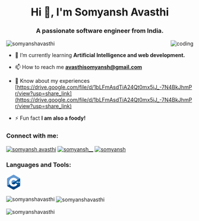 <h1 align="center">Hi 👋, I'm Somyansh Avasthi</h1>
<h3 align="center">A passionate software engineer from India.</h3>

<img align="right" alt="coding" width="width" src="https://www.youtube.com/redirect?event=video_description&redir_token=QUFFLUhqbGc3ZGFwWnpGWlZoMEtXaFFiZWlEUUx1dmtaUXxBQ3Jtc0ttNzN0OWh5d0ZRUUhMRXBXSWZEbzBSUlIzN3dVX2U0YXJ6VkxMaU83b2J5QkpaNmZuajd3VEJGS1k3VDhsTF9NSWFTR2lHVFR0RjNaYkJuZkI5UXJBMUxLX3kyZlZTRE9oZXppVkxZZUdhSk85bU5qcw&q=https%3A%2F%2Fuser-images.githubusercontent.com%2F55389276%2F140866485-8fb1c876-9a8f-4d6a-98dc-08c4981eaf70.gif&v=HD4cnRuSGN0">
<p align="left"> <img src="https://komarev.com/ghpvc/?username=somyanshavasthi&label=Profile%20views&color=0e75b6&style=flat" alt="somyanshavasthi" /> </p>

- 🌱 I’m currently learning **Artificial Intelligence and web development.**

- 📫 How to reach me **avasthisomyansh@gmail.com**

- 📄 Know about my experiences [https://drive.google.com/file/d/1bLFmAsdTiA24Qt0mx5iJ_-7N4BkJhmPr/view?usp=share_link](https://drive.google.com/file/d/1bLFmAsdTiA24Qt0mx5iJ_-7N4BkJhmPr/view?usp=share_link)

- ⚡ Fun fact **I am also a foody!**

<h3 align="left">Connect with me:</h3>
<p align="left">
<a href="https://linkedin.com/in/somyansh-avasthi" target="blank"><img align="center" src="https://raw.githubusercontent.com/rahuldkjain/github-profile-readme-generator/master/src/images/icons/Social/linked-in-alt.svg" alt="somyansh avasthi" height="30" width="40" /></a>
<a href="https://instagram.com/somyansh__" target="blank"><img align="center" src="https://raw.githubusercontent.com/rahuldkjain/github-profile-readme-generator/master/src/images/icons/Social/instagram.svg" alt="somyansh__" height="30" width="40" /></a>
<a href="https://www.leetcode.com/somyansh" target="blank"><img align="center" src="https://raw.githubusercontent.com/rahuldkjain/github-profile-readme-generator/master/src/images/icons/Social/leet-code.svg" alt="somyansh" height="30" width="40" /></a>
</p>

<h3 align="left">Languages and Tools:</h3>
<p align="left"> <a href="https://www.w3schools.com/cpp/" target="_blank" rel="noreferrer"> <img src="https://raw.githubusercontent.com/devicons/devicon/master/icons/cplusplus/cplusplus-original.svg" alt="cplusplus" width="40" height="40"/> </a> </p>

<p><img align="left" src="https://github-readme-stats.vercel.app/api/top-langs?username=somyanshavasthi&show_icons=true&locale=en&layout=compact" alt="somyanshavasthi" /></p>

<p>&nbsp;<img align="center" src="https://github-readme-stats.vercel.app/api?username=somyanshavasthi&show_icons=true&locale=en" alt="somyanshavasthi" /></p>

<p><img align="center" src="https://github-readme-streak-stats.herokuapp.com/?user=somyanshavasthi&" alt="somyanshavasthi" /></p>
